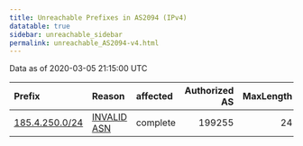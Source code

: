 ```yaml
---
title: Unreachable Prefixes in AS2094 (IPv4)
datatable: true
sidebar: unreachable_sidebar
permalink: unreachable_AS2094-v4.html
---
```


Data as of 2020-03-05 21:15:00 UTC


<div class="datatable-begin"></div>

| Prefix                                                 | Reason                                                                                               | affected   |   Authorized AS |   MaxLength | Anchor                                         |   unreachable /24s |
|:-------------------------------------------------------|:-----------------------------------------------------------------------------------------------------|:-----------|----------------:|------------:|:-----------------------------------------------|-------------------:|
| [185.4.250.0/24](https://stat.ripe.net/185.4.250.0/24) | [INVALID ASN](https://rpki-validator.ripe.net/announcement-preview?asn=AS2094&prefix=185.4.250.0/24) | complete   |          199255 |          24 | [RIPE](unreachable_RIPE_NCC_RPKI_Root-v4.html) |                  1 |

<div class="datatable-end"></div>
